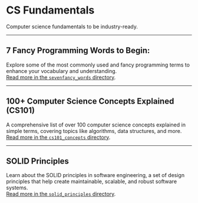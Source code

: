 # CS Fundamentals
Computer science fundamentals to be industry-ready.

---

## 7 Fancy Programming Words to Begin:
Explore some of the most commonly used and fancy programming terms to enhance your vocabulary and understanding.  
[Read more in the `sevenfancy_words` directory](./sevenfancy_words/README.md).

---

## 100+ Computer Science Concepts Explained (CS101)
A comprehensive list of over 100 computer science concepts explained in simple terms, covering topics like algorithms, data structures, and more.  
[Read more in the `cs101_concepts` directory](./cs101_concepts/README.md).

---

## SOLID Principles
Learn about the SOLID principles in software engineering, a set of design principles that help create maintainable, scalable, and robust software systems.  
[Read more in the `solid_principles` directory](./solid_principles/README.md).




